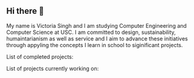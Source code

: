 ## Hi there 👋

My name is Victoria Singh and I am studying Computer Engineering and Computer Science at USC. I am committed to design, sustainability, humaintarianism as well as service and I aim to advance these initiatives through appyling the concepts I learn in school to siginificant projects. 

List of completed projects:

List of projects currently working on:


<!--
**victoriasingz224/victoriasingz224** is a ✨ _special_ ✨ repository because its `README.md` (this file) appears on your GitHub profile.

Here are some ideas to get you started:

- 🔭 I’m currently working on ...
- 🌱 I’m currently learning ...
- 👯 I’m looking to collaborate on ...
- 🤔 I’m looking for help with ...
- 💬 Ask me about ...
- 📫 How to reach me: ...
- 😄 Pronouns: ...
- ⚡ Fun fact: ...
-->
